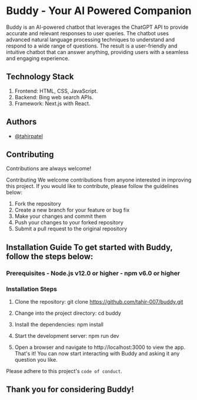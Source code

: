 
# Buddy - Your AI Powered Companion

Buddy is an AI-powered chatbot that leverages the ChatGPT API to provide accurate and relevant responses to user queries. The chatbot uses advanced natural language processing techniques to understand and respond to a wide range of questions. The result is a user-friendly and intuitive chatbot that can answer anything, providing users with a seamless and engaging experience.


## Technology Stack

1. Frontend: HTML, CSS, JavaScript.
2. Backend: Bing web search APIs.
3. Framework: Next.js with React.
## Authors

- [@tahirpatel](https://www.github.com/tahir-007)


## Contributing

Contributions are always welcome!

Contributing We welcome contributions from anyone interested in improving this project. If you would like to contribute, please follow the guidelines below:
1. Fork the repository
2. Create a new branch for your feature or bug fix
3. Make your changes and commit them
4. Push your changes to your forked repository
5. Submit a pull request to the original repository
## Installation Guide To get started with Buddy, follow the steps below:
### Prerequisites - Node.js v12.0 or higher - npm v6.0 or higher

### Installation Steps
1. Clone the repository:
git clone https://github.com/tahir-007/buddy.git

2. Change into the project directory:
cd buddy

3. Install the dependencies:
npm install

4. Start the development server:
npm run dev
 
5. Open a browser and navigate to http://localhost:3000 to view the app.
That's it! You can now start interacting with Buddy and asking it any question you like.

Please adhere to this project's `code of conduct`.


## Thank you for considering Buddy!